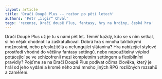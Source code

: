 ```yaml
---
layout: article
title: 'Dračí Doupě Plus -– rozbor po pěti letech'
authors: 'Petr „ilgir“ Chval'
tags: 'recenze, Dračí doupě Plus, fantasy, hry na hrdiny, česká hra'
---
```


Dračí Doupě Plus už je tu s námi pět let. Téměř každý, kdo se s ním setkal, si ho nějak ohodnotil a zaškatulkoval. Dobrá hra s mnoha taktickými možnostmi, nebo přesložitělá a nefungující slátanina? Hra nabízející stylové prostředí vhodné do většiny fantasy settingů, nebo nepoužitelný výplod potácející se ve schizofrenii mezi kompletním settingem a flexibilními pravidly? Pojďme se na Dračí Doupě Plus podívat očima člověka, který je hrál od jeho vydání a kromě něho zná mnoho jiných RPG rozličných rozsahů a zaměření.
